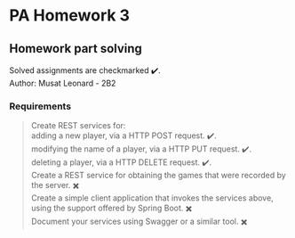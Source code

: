 # PA Homework 3
## Homework part solving 

Solved assignments are checkmarked ✔️.<br />
Author: Musat Leonard - 2B2

### Requirements

> Create REST services for: <br />
   adding a new player, via a HTTP POST request. ✔️.<br />
   modifying the name of a player, via a HTTP PUT request. ✔️.<br />
   deleting a player, via a HTTP DELETE request. ✔️.<br /> 
> Create a REST service for obtaining the games that were recorded by the server. ✖️ <br />
> Create a simple client application that invokes the services above, using the support offered by Spring Boot. ✖️ <br />
> Document your services using Swagger or a similar tool. ✖️
